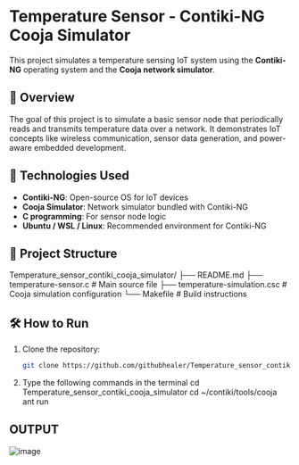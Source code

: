# Temperature Sensor - Contiki-NG Cooja Simulator

This project simulates a temperature sensing IoT system using the **Contiki-NG** operating system and the **Cooja network simulator**.

## 🚀 Overview

The goal of this project is to simulate a basic sensor node that periodically reads and transmits temperature data over a network. It demonstrates IoT concepts like wireless communication, sensor data generation, and power-aware embedded development.

## 🔧 Technologies Used

- **Contiki-NG**: Open-source OS for IoT devices
- **Cooja Simulator**: Network simulator bundled with Contiki-NG
- **C programming**: For sensor node logic
- **Ubuntu / WSL / Linux**: Recommended environment for Contiki-NG

## 📂 Project Structure
Temperature_sensor_contiki_cooja_simulator/
├── README.md
├── temperature-sensor.c # Main source file
├── temperature-simulation.csc # Cooja simulation configuration
└── Makefile # Build instructions

## 🛠️ How to Run

1. Clone the repository:
   ```bash
   git clone https://github.com/githubhealer/Temperature_sensor_contiki_cooja_simulator.git
2. Type the following commands in the terminal
cd Temperature_sensor_contiki_cooja_simulator
cd ~/contiki/tools/cooja
ant run

## OUTPUT

![image](https://github.com/user-attachments/assets/db62c2d0-5a41-403d-90ba-42c2adcd6389)

